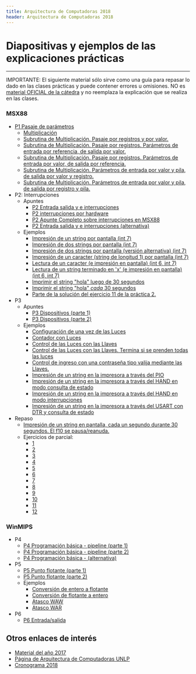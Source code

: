 ```yaml
---
title: Arquitectura de Computadoras 2018
header: Arquitectura de Computadoras 2018
---
```


# Diapositivas y ejemplos de las explicaciones prácticas
-------------------------------------------

IMPORTANTE: El siguiente material sólo sirve como una guía para repasar lo dado en las clases prácticas y puede contener errores u omisiones. NO es [material OFICIAL de la cátedra](http://weblidi.info.unlp.edu.ar/catedras/arquitecturaP2003/) y no reemplaza la explicación que se realiza en las clases.

### MSX88

*   [P1 Pasaje de parámetros](clases/clase1.ppt)
    * [Multiplicación](ejemplos/p1ej1.asm)
    * [Subrutina de Multiplicación. Pasaje por registros y por valor.](ejemplos/p1ej2.asm)
    * [Subrutina de Multiplicación. Pasaje por registros. Parámetros de entrada por referencia, de salida por valor.](ejemplos/p1ej3.asm)
    * [Subrutina de Multiplicación. Pasaje por registros. Parámetros de entrada por valor, de salida por referencia.](ejemplos/p1ej4.asm)
    * [Subrutina de Multiplicación. Parámetros de entrada por valor y pila, de salida por valor y registro.](ejemplos/p1ej5.asm)
    * [Subrutina de Multiplicación. Parámetros de entrada por valor y pila, de salida por registro y pila.](ejemplos/p1ej6.asm)
*   P2: Interrupciones
    * Apuntes
        *   [P2 Entrada salida y e interrupciones](clases/clase2.ppt)
        *   [P2 interrupciones por hardware](clases/clase2.pdf)
        *   [P2 Apunte Completo sobre interrupciones en MSX88](apuntes/interrupciones.pdf)
        *   [P2 Entrada salida y e interrupciones (alternativa)](clases/clase2alternativa.ppt)
    * Ejemplos
        * [Impresión de un string por pantalla (int 7)](ejemplos/p2ej1.asm)
        * [Impresión de dos strings por pantalla (int 7)](ejemplos/p2ej2.asm)
        * [Impresión de dos strings por pantalla (versión alternativa) (int 7)](ejemplos/p2ej2alternativa.asm)
        * [Impresión de un caracter (string de longitud 1) por pantalla (int 7)](ejemplos/p2ej3.asm)
        * [Lectura de un caracter (e impresión en pantalla) (int 6, int 7)](ejemplos/p2ej4.asm)
        * [Lectura de un string terminado en 'x' (e impresión en pantalla) (int 6, int 7)](ejemplos/p2ej5.asm)
        * [Imprimir el string "hola" luego de 30 segundos](ejemplos/p2ej6.asm)
        * [Imprimir el string "hola" _cada_ 30 segundos](ejemplos/p2ej7.asm)
        * [Parte de la solución del ejercicio 11 de la práctica 2.](ejemplos/p2_ej11.asm)
* P3
    * Apuntes
        *   [P3 Dispositivos (parte 1)](clases/clase3-1.ppt)
        *   [P3 Dispositivos (parte 2)](clases/clase3-2.ppt)
    * Ejemplos
      * [Configuración de una vez de las Luces](ejemplos/p3ej1.asm)
      * [Contador con Luces](ejemplos/p3ej2.asm)
      * [Control de las Luces con las Llaves ](ejemplos/p3ej3.asm)
      * [Control de las Luces con las Llaves. Termina si se prenden todas las luces ](ejemplos/p3ej4.asm)
      * [Control de ingreso con una contraseña tipo valija mediante las Llaves. ](ejemplos/p3ej5.asm)
      * [Impresión de un string en la impresora a través del PIO](ejemplos/p3ej6.asm)
      * [Impresión de un string en la impresora a través del HAND en modo consulta de estado ](ejemplos/p3ej7.asm)
      * [Impresión de un string en la impresora a través del HAND en modo interrupciones ](ejemplos/p3ej8.asm)
      * [Impresión de un string en la impresora a través del USART con DTR y consulta de estado ](ejemplos/p3ej9.asm)
* Repaso
    * [Impresión de un string en pantalla, cada un segundo durante 30 segundos. El f10 se pausa/reanuda.](ejemplos/p3ej10.asm)
    * Ejercicios de parcial:
        * [1](ejemplos/par1.asm)
        * [2](ejemplos/par2.asm)
        * [3](ejemplos/par3.asm)
        * [4](ejemplos/par4.asm)
        * [5](ejemplos/par5.asm)
        * [6](ejemplos/par6.asm)
        * [7](ejemplos/par7.asm)
        * [8](ejemplos/par8.asm)
        * [9](ejemplos/par9.asm)
        * [10](ejemplos/par10.asm)
        * [11](ejemplos/par11.asm)
        * [12](ejemplos/par12.asm)

### WinMIPS

*   P4
    *   [P4 Programación básica \- pipeline (parte 1)](clases/clase4-1.ppt)
    *   [P4 Programación básica \- pipeline (parte 2)](clases/clase4-2.ppt)
    *   [P4 Programación básica \- (alternativa)](clases/clase4alternativa.ppt)
*   P5
    *   [P5 Punto flotante (parte 1)](clases/clase5-1.ppt)
    *   [P5 Punto flotante (parte 2)](clases/clase5-2.ppt)
    * Ejemplos
		* [Conversión de entero a flotante](ejemplos/p5ej2.s)
		* [Conversión de flotante a entero](ejemplos/p5ej3.s)
        * [Atasco WAW](ejemplos/p5waw.s)
        * [Atasco WAR](ejemplos/p5war.s)
*   P6
    *   [P6 Entrada/salida](clases/clase6.ppt)

Otros enlaces de interés
------------------------

*   [Material del año 2017](2017/index.html)
*   [Página de Arquitectura de Computadoras UNLP](http://weblidi.info.unlp.edu.ar/catedras/arquitecturaP2003/)
*   [Cronograma 2018](http://weblidi.info.unlp.edu.ar/catedras/arquitecturap2003)

